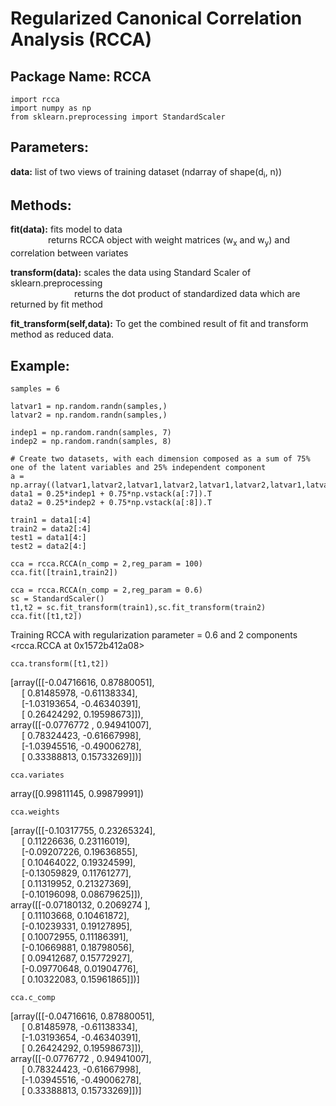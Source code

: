 # Regularized Canonical Correlation Analysis (RCCA)

## Package Name: RCCA
```
import rcca
import numpy as np
from sklearn.preprocessing import StandardScaler
```
## Parameters:

**data:** list of two views of training dataset (ndarray of shape(d<sub>i</sub>, n))

## Methods:

**fit(data):** fits model to data  
&ensp;&ensp;&ensp;&ensp;&ensp;&ensp;&ensp;&ensp; returns RCCA object with weight matrices (w<sub>x</sub> and w<sub>y</sub>) and correlation between variates
  
**transform(data):** scales the data using Standard Scaler of sklearn.preprocessing  
&ensp;&ensp;&ensp;&ensp;&ensp;&ensp;&ensp;&ensp;&ensp;&ensp;&ensp;&ensp;&ensp;&ensp; returns the dot product of standardized data which are returned by fit method

**fit_transform(self,data):** To get the combined result of fit and transform method as reduced data.

## Example:
```
samples = 6

latvar1 = np.random.randn(samples,)
latvar2 = np.random.randn(samples,)

indep1 = np.random.randn(samples, 7)
indep2 = np.random.randn(samples, 8)

# Create two datasets, with each dimension composed as a sum of 75% one of the latent variables and 25% independent component
a = np.array((latvar1,latvar2,latvar1,latvar2,latvar1,latvar2,latvar1,latvar2,latvar1,latvar2,latvar1,latvar2,latvar1,latvar2))
data1 = 0.25*indep1 + 0.75*np.vstack(a[:7]).T
data2 = 0.25*indep2 + 0.75*np.vstack(a[:8]).T

train1 = data1[:4]
train2 = data2[:4]
test1 = data1[4:]
test2 = data2[4:]
```


```
cca = rcca.RCCA(n_comp = 2,reg_param = 100)
cca.fit([train1,train2])
```

```
cca = rcca.RCCA(n_comp = 2,reg_param = 0.6)
sc = StandardScaler()
t1,t2 = sc.fit_transform(train1),sc.fit_transform(train2)
cca.fit([t1,t2])
```
Training RCCA with regularization parameter = 0.6 and 2 components  
<rcca.RCCA at 0x1572b412a08>
```
cca.transform([t1,t2])
```
[array([[-0.04716616,  0.87880051],  
&emsp;        [ 0.81485978, -0.61138334],  
&emsp;        [-1.03193654, -0.46340391],  
&emsp;        [ 0.26424292,  0.19598673]]),  
 array([[-0.0776772 ,  0.94941007],  
&emsp;        [ 0.78324423, -0.61667998],  
&emsp;        [-1.03945516, -0.49006278],  
&emsp;        [ 0.33388813,  0.15733269]])]  
```
cca.variates
```
array([0.99811145, 0.99879991])  
```
cca.weights
```
[array([[-0.10317755,  0.23265324],  
&emsp;        [ 0.11226636,  0.23116019],  
&emsp;        [-0.09207226,  0.19636855],  
&emsp;        [ 0.10464022,  0.19324599],  
&emsp;        [-0.13059829,  0.11761277],  
&emsp;        [ 0.11319952,  0.21327369],  
&emsp;        [-0.10196098,  0.08679625]]),  
 array([[-0.07180132,  0.2069274 ],  
&emsp;        [ 0.11103668,  0.10461872],  
&emsp;        [-0.10239331,  0.19127895],  
&emsp;        [ 0.10072955,  0.11186391],  
&emsp;        [-0.10669881,  0.18798056],  
&emsp;        [ 0.09412687,  0.15772927],  
&emsp;        [-0.09770648,  0.01904776],  
&emsp;        [ 0.10322083,  0.15961865]])]  
```
cca.c_comp
```
[array([[-0.04716616,  0.87880051],  
&emsp;        [ 0.81485978, -0.61138334],  
&emsp;        [-1.03193654, -0.46340391],  
&emsp;        [ 0.26424292,  0.19598673]]),  
 array([[-0.0776772 ,  0.94941007],  
&emsp;        [ 0.78324423, -0.61667998],  
&emsp;        [-1.03945516, -0.49006278],  
&emsp;        [ 0.33388813,  0.15733269]])]  
